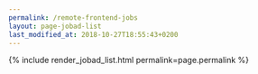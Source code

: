 ```yaml
---
permalink: /remote-frontend-jobs
layout: page-jobad-list
last_modified_at: 2018-10-27T18:55:43+0200
---
```

{% include render_jobad_list.html permalink=page.permalink %}
